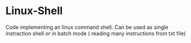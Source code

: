# Linux-Shell
Code implementing an linux command shell. Can be used as single instraction shell or in batch mode ( reading many instructions from txt file)
